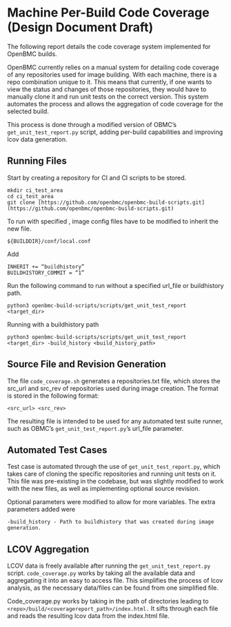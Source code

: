 
# Machine Per-Build Code Coverage (Design Document Draft)

The following report details the code coverage system implemented for OpenBMC builds.

OpenBMC currently relies on a manual system for detailing code coverage of any repositories used for image building. With each machine, there is a repo combination unique to it. This means that currently, if one wants to view the status and changes of those repositories, they would have to manually clone it and run unit tests on the correct version. This system automates the process and allows the aggregation of code coverage for the selected build.

This process is done through a modified version of OBMC’s `get_unit_test_report.py` script, adding per-build capabilities and improving lcov data generation.

## Running Files

Start by creating a repository for CI and CI scripts to be stored.

```
mkdir ci_test_area
cd ci_test_area
git clone [https://github.com/openbmc/openbmc-build-scripts.git](https://github.com/openbmc/openbmc-build-scripts.git)
```

To run with specified , image config files have to be modified to inherit the new file.
```
${BUILDDIR}/conf/local.conf
```
 
Add
```
INHERIT += “buildhistory”
BUILDHISTORY_COMMIT = “1”
```

Run the following command to run without a specified url_file or buildhistory path.

```
python3 openbmc-build-scripts/scripts/get_unit_test_report <target_dir>
```

Running with a buildhistory path

```
python3 openbmc-build-scripts/scripts/get_unit_test_report <target_dir> -build_history <build_history_path>
```

## Source File and Revision Generation

The file `code_coverage.sh` generates a repositories.txt file, which stores the src_url and src_rev of repositories used during image creation. The format is stored in the following format:

```
<src_url> <src_rev>
```

The resulting file is intended to be used for any automated test suite runner, such as OBMC’s `get_unit_test_report.py`’s url_file parameter.

## Automated Test Cases

Test case is automated through the use of `get_unit_test_report.py`, which takes care of cloning the specific repositories and running unit tests on it. This file was pre-existing in the codebase, but was slightly modified to work with the new files, as well as implementing optional source revision.

Optional parameters were modified to allow for more variables. The extra parameters added were

```
-build_history - Path to buildhistory that was created during image generation.
```

## LCOV Aggregation

LCOV data is freely available after running the `get_unit_test_report.py` script. `code_coverage.py` works by taking all the available data and aggregating it into an easy to access file. This simplifies the process of lcov analysis, as the necessary data/files can be found from one simplified file.

Code_coverage.py works by taking in the path of directories leading to `<repo>/build/<coveragereport_path>/index.html.` It sifts through each file and reads the resulting lcov data from the index.html file.